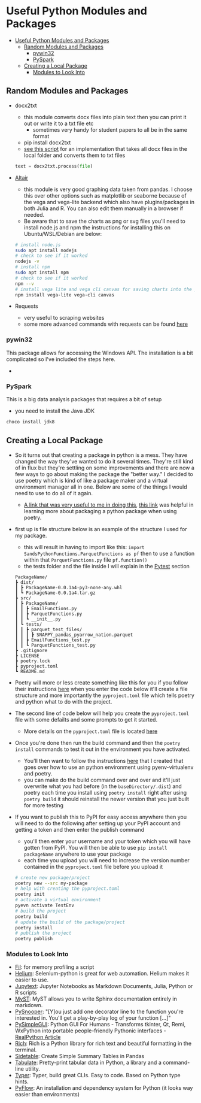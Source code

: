 # Useful Python Modules and Packages

- [Useful Python Modules and Packages](#useful-python-modules-and-packages)
    - [Random Modules and Packages](#random-modules-and-packages)
        - [pywin32](#pywin32)
        - [PySpark](#pyspark)
    - [Creating a Local Package](#creating-a-local-package)
        - [Modules to Look Into](#modules-to-look-into)

## Random Modules and Packages

- docx2txt
    - this module converts docx files into plain text then you can print it out or write it to a txt file etc
        - sometimes very handy for student papers to all be in the same format
    - pip install docx2txt
    - [see this script](useful_scripts/doc_docx_pdf_txt_converter.py) for an implementation that takes all docx files in the local folder and converts them to txt files

    ```Python
    text = docx2txt.process(file)
    ```

- [Altair](https://altair-viz.github.io/index.html)
    - this module is very good graphing data taken from pandas. I choose this over other options such as matplotlib or seaborne because of the vega and vega-lite backend which also have plugins/packages in both Julia and R. You can also edit them manually in a browser if needed.
    - Be aware that to save the charts as png or svg files you'll need to install node.js and npm the instructions for installing this on Ubuntu/WSL/Debian are below:

    ```zsh
    # install node.js
    sudo apt install nodejs
    # check to see if it worked
    nodejs -v
    # install npm
    sudo apt install npm
    # check to see if it worked
    npm --v
    # install vega lite and vega cli canvas for saving charts into the png, svg etc. formats
    npm install vega-lite vega-cli canvas
    ````

- Requests
    - very useful to scraping websites
    - some more advanced commands with requests can be found [here](https://findwork.dev/blog/advanced-usage-python-requests-timeouts-retries-hooks/)
<!-- 
- [ ] Add some simple graph code for Altair
-->

### pywin32

This package allows for accessing the Windows API. The installation is a bit complicated so I've included the steps here.

- 

### PySpark

This is a big data analysis packages that requires a bit of setup

- you need to install the Java JDK

```PowerShell
choco install jdk8
```

## Creating a Local Package

- So it turns out that creating a package in python is a mess. They have changed the way they've wanted to do it several times. They're still kind of in flux but they're settling on some improvements and there are now a few ways to go about making the package the "better way." I decided to use poetry which is kind of like a package maker and a virtual environment manager all in one. Below are some of the things I would need to use to do all of it again.
    - [A link that was very useful to me in doing this](https://www.ictshore.com/python/create-python-modules-tutorial/), [this link](https://dev.to/sivakon/python-poetry-35ec) was helpful in learning more about packaging a python package when using poetry.
- first up is file structure below is an example of the structure I used for my package.
    - this will result in having to import like this: `import SandsPythonFunctions.ParquetFunctions as pf` then to use a function within that `ParquetFunctions.py` file `pf.function()`
    - the tests folder and the file inside I will explain in the [Pytest](#pytest) section

    ```plaintext
    PackageName/
    ┣ dist/
    ┃ ┣ PackageName-0.0.1a4-py3-none-any.whl
    ┃ ┗ PackageName-0.0.1a4.tar.gz
    ┣ src/
    ┃ ┣ PackageName/
    ┃ ┃ ┣ EmailFunctions.py
    ┃ ┃ ┣ ParquetFunctions.py
    ┃ ┃ ┗ __init__.py
    ┃ ┗ tests/
    ┃ ┃ ┣ parquet_test_files/
    ┃ ┃ ┃ ┣ SNAPPY_pandas_pyarrow_nation.parquet
    ┃ ┃ ┣ EmailFunctions_test.py
    ┃ ┃ ┗ ParquetFunctions_test.py
    ┣ .gitignore
    ┣ LICENSE
    ┣ poetry.lock
    ┣ pyproject.toml
    ┗ README.md
    ```

- Poetry will more or less create something like this for you if you follow their instructions [here](https://python-poetry.org/docs/cli/#new) when you enter the code below it'll create a file structure and more importantly the `pyproject.toml` file which tells poetry and python what to do with the project.
- The second line of code below will help you create the `pyproject.toml` file with some defailts and some prompts to get it started.
    - More details on the `pyproject.toml` file is located [here](https://python-poetry.org/docs/pyproject/)
- Once you're done then run the build command and then the `poetry install` commands to test it out in the environment you have activated.
    - You'll then want to follow the instructions [here](python_install.md#pyenv-with-poetry) that I created that goes over how to use an python environment using pyenv-virtualenv and poetry.
    - you can make do the build command over and over and it'll just overwrite what you had before (in the `baseDirectory/.dist`) and poetry each time you install using `poetry install` right after using `poetry build` it should reinstall the newer version that you just built for more testing
- If you want to publish this to PyPI for easy access anywhere then you will need to do the following after setting up your PyPI account and getting a token and then enter the publish command
    - you'll then enter your username and your token which you will have gotten from PyPI. You will then be able to use `pip install packageName` anywhere to use your package
    - each time you upload you will need to increase the version number contained in the `pyproject.toml` file before you upload it

    ```zsh
    # create new package/project
    poetry new --src my-package
    # help with creating the pyproject.toml
    poetry init
    # activate a virtual environment
    pyevn activate TestEnv
    # build the project
    poetry build
    # update the build of the package/project
    poetry install
    # publish the project
    poetry publish
    ```

### Modules to Look Into

- [Fil](https://github.com/pythonspeed/filprofiler): for memory profiling a script
- [Helium](https://github.com/mherrmann/selenium-python-helium): Selenium-python is great for web automation. Helium makes it easier to use.
- [Jupytext](https://github.com/mwouts/jupytext): Jupyter Notebooks as Markdown Documents, Julia, Python or R scripts
- [MyST](https://myst-parser.readthedocs.io/en/latest/index.html): MyST allows you to write Sphinx documentation entirely in markdown.
- [PySnooper](https://github.com/cool-RR/pysnooper):  "[Y]ou just add one decorator line to the function you're interested in. You'll get a play-by-play log of your function [...]"
- [PySimpleGUI](https://github.com/PySimpleGUI/PySimpleGUI): Python GUI For Humans - Transforms tkinter, Qt, Remi, WxPython into portable people-friendly Pythonic interfaces - [RealPython Article](https://realpython.com/pysimplegui-python/)
- [Rich](https://github.com/willmcgugan/rich): Rich is a Python library for rich text and beautiful formatting in the terminal.
- [Sidetable](https://pbpython.com/sidetable.html): Create Simple Summary Tables in Pandas
- [Tabulate](https://github.com/astanin/python-tabulate): Pretty-print tabular data in Python, a library and a command-line utility.
- [Typer](https://github.com/tiangolo/typer): Typer, build great CLIs. Easy to code. Based on Python type hints.
- [PyFlow](https://github.com/David-OConnor/pyflow): An installation and dependency system for Python (it looks way easier than environments)
